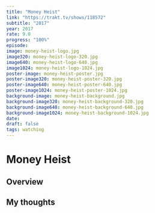 ```yaml
---
title: "Money Heist"
link: "https://trakt.tv/shows/118572"
subtitle: "2017"
year: 2017
rate: 9.0
progress: "100%"
episode:
image: money-heist-logo.jpg
image320: money-heist-logo-320.jpg
image640: money-heist-logo-640.jpg
image1024: money-heist-logo-1024.jpg
poster-image: money-heist-poster.jpg
poster-image320: money-heist-poster-320.jpg
poster-image640: money-heist-poster-640.jpg
poster-image1024: money-heist-poster-1024.jpg
background-image: money-heist-background.jpg
background-image320: money-heist-background-320.jpg
background-image640: money-heist-background-640.jpg
background-image1024: money-heist-background-1024.jpg
date:
draft: false
tags: watching
---
```


# Money Heist

## Overview



## My thoughts

